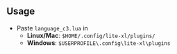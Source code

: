 ## Usage

- Paste `language_c3.lua` in
  - **Linux/Mac**: `$HOME/.config/lite-xl/plugins/`
  - **Windows**: `$USERPROFILE\.config\lite-xl\plugins`
